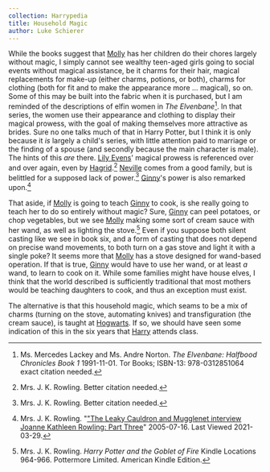 ```yaml
---
collection: Harrypedia
title: Household Magic
author: Luke Schierer
---
```


While the books suggest that [Molly] has her children do their chores
largely without magic, I simply cannot see wealthy teen-aged girls going to
social events without magical assistance, be it charms for their hair, magical
replacements for make-up (either charms, potions, or both), charms for clothing
(both for fit and to make the appearance more … magical), so on.  Some of this
may be built into the fabric when it is purchased, but I am reminded of the
descriptions of elfin women in _The Elvenbane_[^210329-20].  In that series,
the women use their appearance and clothing to display their magical prowess,
with the goal of making themselves more attractive as brides.  Sure no one talks
much of that in Harry Potter, but I think it is only because it *is* largely a
child's series, with little attention paid to marriage or the finding of a
spouse (and secondly because the main character is male). The hints of this
*are* there.  [Lily Evens]' magical prowess is referenced over and over again,
even by [Hagrid].[^210329-21] [Neville] comes from a good family, but is
belittled for a supposed lack of power.[^210329-22] [Ginny]'s power is also
remarked upon.[^210329-23]

That aside, if [Molly] is going to teach [Ginny] to cook, is she really going
to teach her to do so entirely without magic?  Sure, [Ginny] can peel potatoes,
or chop vegetables, but we see [Molly] making some sort of cream sauce with her
wand, as well as lighting the stove.[^210329-24] Even if you suppose both silent
casting like we see in book six, and a form of casting that does not depend on
precise wand movements, to both turn on a gas stove and light it with a single
poke? It seems more that [Molly] has a stove designed for wand-based operation.
If that is true, [Ginny] would have to use her wand, or at least *a* wand, to
learn to cook on it.  While some families might have house elves, I think that
the world described is sufficiently traditional that most mothers would be
teaching daughters to cook, and thus an exception must exist.

The alternative is that this household magic, which seams to be a mix of charms
(turning on the stove, automating knives) and transfiguration (the cream sauce),
is taught at [Hogwarts].  If so, we should have seen some indication of this in
the six years that [Harry] attends class.

[Hagrid]: <../../people/hagrid/rubeus/>

[Hogwarts]: <../../hogwarts/>

[Harry]: <../../people/potter/harry_james>

[Molly]: <../../people/prewett/molly>

[Neville]: <../../people/longbottom/neville>

[Ginny]: <../../people/weasley/ginevra_molly>

[Lily Evens]: <../../people/evans/lily_j/>

[^210329-24]: Mrs. J. K. Rowling. _Harry Potter and the Goblet of Fire_
    Kindle Locations 964-966. Pottermore Limited. American Kindle Edition.

[^210329-23]: Mrs. J. K. Rowling.
    "["The Leaky Cauldron and Mugglenet interview Joanne Kathleen Rowling: Part Three](http://www.accio-quote.org/articles/2005/0705-tlc_mugglenet-anelli-3.htm)"
    2005-07-16. Last Viewed 2021-03-29.

[^210329-21]: Mrs. J. K. Rowling. Better citation needed.

[^210329-22]: Mrs. J. K. Rowling. Better citation needed.

[^210329-20]: Ms. Mercedes Lackey and Ms. Andre Norton. _The Elvenbane:
    Halfbood Chronicles Book 1_ 1991-11-01. Tor Books; ISBN-13: 978-0312851064
    exact citation needed.


